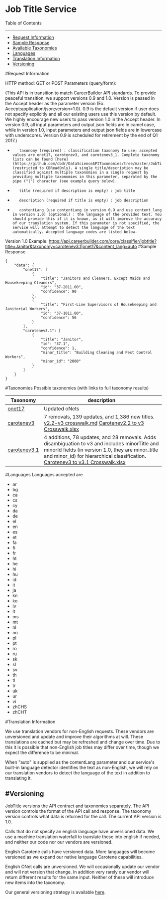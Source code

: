 Job Title Service
=============

Table of Contents
_________
- [Request Information](#request-information)
- [Sample Response](#sample-response)
- [Available Taxonomies](#taxonomies)
- [Languages](#languages)
- [Translation Information](#translation-information)
- [Versioning](#versioning)



#Request Information


HTTP method: GET or POST
Parameters (query/form):

(This API is in transition to match CareerBuilder API standards. To provide peaceful transition, we support versions 0.9 and 1.0. Version is passed in the Accept header as the parameter version (Ex. Accept:application/json;version=1.0). 0.9 is the default version if user does not specify explicitly and all our existing users use this version by default. We highly encourage new users to pass version 1.0 in the Accept header. In version 0.9, all input parameters and output json fields are in camel case, while in version 1.0, input parameters and output json fields are in lowercase with underscores. Version 0.9 is scheduled for retirement by the end of Q1 2017.)
-        taxonomy (required) : classification taxonomy to use; accepted values are onet17, carotenev3, and carotenev3_1. Complete taxonomy lists can be found [here](https://github.com/cbdr/DataScienceAPITaxonomies/tree/master/JobTitle) (restricted to CBReadOnly). A single title/description may be classified against multiple taxonomies in a single request by providing multiple taxonomies in this parameter, separated by the pipe ("|") character (see example query below).
-        title (required if description is empty) : job title
-        description (required if title is empty) : job description
-        contentLang (use contentLang in version 0.9 and use content_lang in version 1.0) (optional) : the language of the provided text. You should provide this if it is known, as it will improve the accuracy of our translation system. If this parameter is not specified, the service will attempt to detect the language of the text automatically. Accepted language codes are listed below.

Version 1.0 Example: https://api.careerbuilder.com/core/classifier/jobtitle?title=Janitor&taxonomy=carotenev3.1|onet17&content_lang=auto
#Sample Response
```
{
    "data": {
        "onet17": [
            {
                "title": "Janitors and Cleaners, Except Maids and Housekeeping Cleaners",
                "id": "37-2011.00",
                "confidence": 90
            },
            {
                "title": "First-Line Supervisors of Housekeeping and Janitorial Workers",
                "id": "37-1011.00",
                "confidence": 56
            }
        ],
        "carotenev3.1": [
            {
                "title": "Janitor",
                "id": "37.1",
                "confidence": 1,
                "minor_title": "Building Cleaning and Pest Control Workers",
                "minor_id": "2000"
            }
        ]
    }
}
```

#Taxonomies
Possible taxonomies (with links to full taxonomy results)

| Taxonomy | description |
|----------|--------------|
| [onet17](https://github.com/cbdr/DataScienceAPITaxonomies/blob/master/JobTitle/oNet17.md) | Updated oNets |
| [carotenev3](https://github.com/cbdr/DataScienceAPITaxonomies/blob/master/JobTitle/CaroteneV3.md) | 7 removals, 139 updates, and 1,386 new titles.  [v2.2-v3 crosswalk.md](https://github.com/cbdr/DataScienceAPITaxonomies/blob/master/JobTitle/CaroteneV2_2ToV3CrossWalk.md) [Carotenev2.2 to v3 Crosswalk.xlsx](https://github.com/cbdr/DataScienceAPITaxonomies/blob/master/JobTitle/Carotenev2.2%20to%20v3%20Crosswalk.xlsx)|
| [carotenev3.1](https://github.com/cbdr/DataScienceAPITaxonomies/blob/master/JobTitle/CaroteneV3.1.csv) | 4 additions, 78 updates, and 28 removals. Adds disambiguation to v3 and includes minorTitle and minorId fields (in version 1.0, they are minor_title and minor_id) for hierarchical classification. [Carotenev3 to v3.1 Crosswalk.xlsx](https://github.com/cbdr/DataScienceAPITaxonomies/blob/master/JobTitle/Carotenev3%20to%20v3.1%20Crosswalk.xlsx) |

#Languages
Languages accepted are 
* ar
* bg
* ca
* cs
* cy
* da
* de
* el
* en
* es
* et
* fa
* fi
* fr
* ht
* he
* hi
* hu
* id
* it
* ja
* kn
* ko
* lv
* lt
* ms
* mt
* nl
* no
* pl
* pt
* ro
* ru
* sk
* sl
* sv
* th
* tl
* tr
* uk
* ur
* vi
* zhCHS
* zhCHT

#Translation Information

We use translation vendors for non-English requests. These vendors are unversioned and update and improve their algorithms at will. These translations are cached but may be refreshed and change over time. Due to this it is possible that non-English job titles may differ over time, though we expect the difference to be minimal.

When "auto" is supplied as the contentLang parameter and our service's built-in language detector identifies the text as non-English, we will rely on our translation vendors to detect the language of the text in addition to translating it.

#Versioning
-----------
JobTitle versions the API contract and taxonomies separately.  The API version controls the format of the API call and response.  The taxonomy version controls what data is returned for the call.  The current API version is 1.0.

Calls that do not specify an english language have unversioned data.  We use a machine translation waterfall to translate these into english if needed, and neither our code nor our vendors are versioned.

English Carotene calls have versioned data.  More languages will become versioned as we expand our native language Carotene capabilities.

English ONet calls are unversioned.  We will occasionally update our vendor and will not version that change.  In addition very rarely our vendor will return different results for the same input.  Neither of these will introduce new items into the taxonomy.

Our general versioning strategy is available [here](/Versioning.md).

